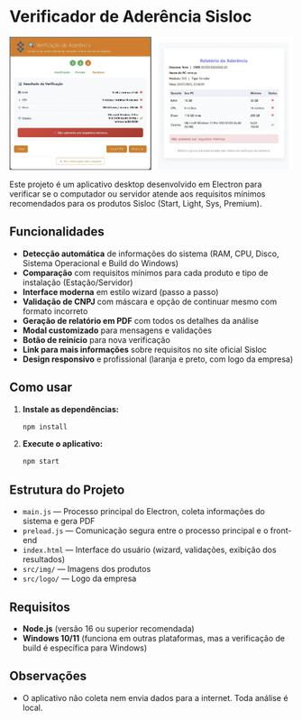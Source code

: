 # Verificador de Aderência Sisloc

<img src="/demo/demo.jpg">

Este projeto é um aplicativo desktop desenvolvido em Electron para verificar se o computador ou servidor atende aos requisitos mínimos recomendados para os produtos Sisloc (Start, Light, Sys, Premium).

## Funcionalidades

- **Detecção automática** de informações do sistema (RAM, CPU, Disco, Sistema Operacional e Build do Windows)
- **Comparação** com requisitos mínimos para cada produto e tipo de instalação (Estação/Servidor)
- **Interface moderna** em estilo wizard (passo a passo)
- **Validação de CNPJ** com máscara e opção de continuar mesmo com formato incorreto
- **Geração de relatório em PDF** com todos os detalhes da análise
- **Modal customizado** para mensagens e validações
- **Botão de reinício** para nova verificação
- **Link para mais informações** sobre requisitos no site oficial Sisloc
- **Design responsivo** e profissional (laranja e preto, com logo da empresa)

## Como usar

1. **Instale as dependências:**
   ```bash
   npm install
   ```

2. **Execute o aplicativo:**
   ```bash
   npm start
   ```

## Estrutura do Projeto

- `main.js` — Processo principal do Electron, coleta informações do sistema e gera PDF
- `preload.js` — Comunicação segura entre o processo principal e o front-end
- `index.html` — Interface do usuário (wizard, validações, exibição dos resultados)
- `src/img/` — Imagens dos produtos
- `src/logo/` — Logo da empresa

## Requisitos

- **Node.js** (versão 16 ou superior recomendada)
- **Windows 10/11** (funciona em outras plataformas, mas a verificação de build é específica para Windows)

## Observações

- O aplicativo não coleta nem envia dados para a internet. Toda análise é local.

